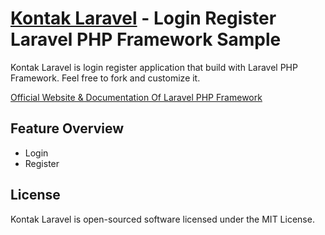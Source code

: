 # [Kontak Laravel](http://www.junwatu.com) - Login Register Laravel PHP Framework Sample

Kontak Laravel is login register application that build with Laravel PHP Framework. Feel free to fork and customize it.

[Official Website & Documentation Of Laravel PHP Framework](http://laravel.com)

## Feature Overview

- Login
- Register

## License

Kontak Laravel is open-sourced software licensed under the MIT License.

